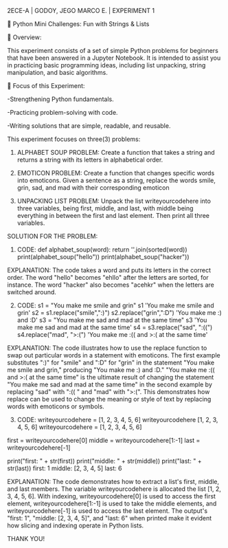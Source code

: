 2ECE-A | GODOY, JEGO MARCO E. | EXPERIMENT 1

🐍 Python Mini Challenges: Fun with Strings & Lists

📌 Overview:

This experiment consists of a set of simple Python problems for beginners that have been answered in a Jupyter Notebook. It is intended to assist you in practicing basic programming ideas, including list unpacking, string manipulation, and basic algorithms.

🎯 Focus of this Experiment:

-Strengthening Python fundamentals.

-Practicing problem-solving with code.

-Writing solutions that are simple, readable, and reusable.

This experiment focuses on three(3) problems:

1. ALPHABET SOUP PROBLEM: Create a function that takes a string and returns a string with its letters
in alphabetical order.

2. EMOTICON PROBLEM: Create a function that changes specific words into emoticons. Given a sentence
as a string, replace the words smile, grin, sad, and mad with their corresponding emoticon

3. UNPACKING LIST PROBLEM: Unpack the list writeyourcodehere into three variables, being first,
middle, and last, with middle being everything in between the first and last element. Then print all three
variables.

SOLUTION FOR THE PROBLEM:

1.  CODE:
   def alphabet_soup(word):
    return ''.join(sorted(word))
print(alphabet_soup("hello"))
print(alphabet_soup("hacker"))

EXPLANATION:
The code takes a word and puts its letters in the correct order.
The word "hello" becomes "ehllo" after the letters are sorted, for instance.
The word "hacker" also becomes "acehkr" when the letters are switched around.

2. CODE:
s1 = "You make me smile and grin"
s1
'You make me smile and grin'
s2 = s1.replace("smile",":)")
s2.replace("grin",":D")
'You make me :) and :D'
s3 = "You make me sad and mad at the same time"
s3
'You make me sad and mad at the same time'
s4 = s3.replace("sad", ":((")
s4.replace("mad", ">:(")
'You make me :(( and >:( at the same time'

EXPLANATION:
The code illustrates how to use the replace function to swap out particular words in a statement with emoticons. The first example substitutes ":)" for "smile" and ":D" for "grin" in the statement "You make me smile and grin," producing "You make me :) and :D." "You make me :(( and >:( at the same time" is the ultimate result of changing the statement "You make me sad and mad at the same time" in the second example by replacing "sad" with ":(( " and "mad" with ">:(". This demonstrates how replace can be used to change the meaning or style of text by replacing words with emoticons or symbols.

3. CODE:
writeyourcodehere = [1, 2, 3, 4, 5, 6]
writeyourcodehere
[1, 2, 3, 4, 5, 6]
writeyourcodehere = [1, 2, 3, 4, 5, 6]   

first = writeyourcodehere[0]
middle = writeyourcodehere[1:-1]
last = writeyourcodehere[-1]

print("first: " + str(first))
print("middle: " + str(middle))
print("last: " + str(last))
first: 1
middle: [2, 3, 4, 5]
last: 6

EXPLANATION:
The code demonstrates how to extract a list's first, middle, and last members. The variable writeyourcodehere is allocated the list [1, 2, 3, 4, 5, 6]. With indexing, writeyourcodehere[0] is used to access the first element, writeyourcodehere[1:-1] is used to take the middle elements, and writeyourcodehere[-1] is used to access the last element. The output's "first: 1", "middle: [2, 3, 4, 5]", and "last: 6" when printed make it evident how slicing and indexing operate in Python lists.

THANK YOU!
